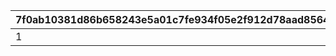 |7f0ab10381d86b658243e5a01c7fe934f05e2f912d78aad8564375ea00eec983|81b9ee0420a5162734cd3328a2c84e55a80391ba7352f477a8fa2c96f8668d3c|a2c9a9c120a81cca2d24deb393029276d97977e4e9d153014bc0a7ac6f4e0801|ad19a2ebb66a4461ac40b508bf12a566452aef1949c3287342a988f361735db3|1845e3d8d4e42fefda930e6e55995f94e55f3735796e2d93c8bb1e95a2166e92|5a05169b459e3c35226d4cbe482fd20694b9f291ff46f423525c4b8b37f76d10|cf12c41477181a86b0dd8785e9243228f9789dfb1bc5ddfb1e0b0be9ec10917d|cbc92b277478e91ce1b25a4191d81b4c997fcd43de5273e104e3cb86dc72bfe1|
| --- | --- | --- | --- | --- | --- | --- | --- |
|1|2814|1|60713|100|100|100|99|